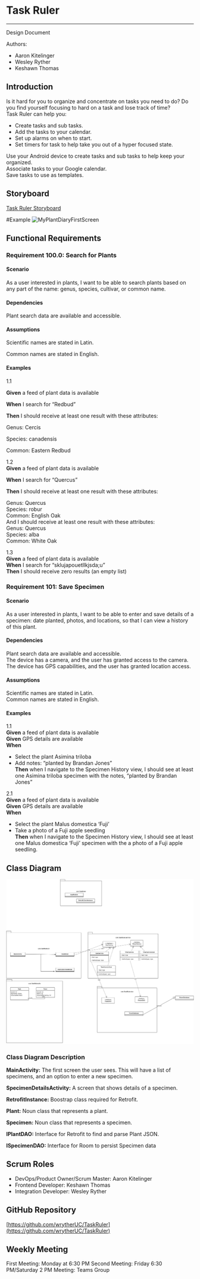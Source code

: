 # Task Ruler

---

Design Document

Authors:

- Aaron Kitelinger
- Wesley Ryther
- Keshawn Thomas

## Introduction

Is it hard for you to organize and concentrate on tasks you need to do? Do you find yourself focusing to hard on a task and lose track of time?\
Task Ruler can help you:

-	Create tasks and sub tasks.
-	Add the tasks to your calendar.
-	Set up alarms on when to start.
-	Set timers for task to help take you out of a hyper focused state.

Use your Android device to create tasks and sub tasks to help keep your organized.\
Associate tasks to your Google calendar.\
Save tasks to use as templates.

## Storyboard

[Task Ruler Storyboard](https://projects.invisionapp.com/prototype/Plant-Diary-ck0bict0n005bqh01aaeu8tuu/play/c6560121)

#Example
![MyPlantDiaryFirstScreen](https://user-images.githubusercontent.com/2224876/82161817-15ee8880-986e-11ea-8cda-f04ad1412893.png)

## Functional Requirements

### Requirement 100.0: Search for Plants

#### Scenario

As a user interested in plants, I want to be able to search plants based on any part of the name: genus, species, cultivar, or common name.

#### Dependencies

Plant search data are available and accessible.

#### Assumptions

Scientific names are stated in Latin.

Common names are stated in English.

#### Examples
1.1

**Given** a feed of plant data is available

**When**  I search for “Redbud”

**Then** I should receive at least one result with these attributes:

Genus: Cercis

Species: canadensis

Common: Eastern Redbud


1.2  
**Given** a feed of plant data is available

**When** I search for “Quercus”

**Then** I should receive at least one result with these attributes:

Genus: Quercus  
Species: robur  
Common: English Oak  
And I should receive at least one result with these attributes:  
Genus: Quercus  
Species: alba  
Common: White Oak

1.3  
**Given** a feed of plant data is available  
**When** I search for “sklujapouetllkjsda;u”  
**Then** I should receive zero results (an empty list)


### Requirement 101: Save Specimen

#### Scenario

As a user interested in plants, I want to be able to enter and save details of a specimen: date planted, photos, and locations, so that I can view a history of this plant.

#### Dependencies
Plant search data are available and accessible.  
The device has a camera, and the user has granted access to the camera.  
The device has GPS capabilities, and the user has granted location access.

#### Assumptions
Scientific names are stated in Latin.  
Common names are stated in English.

#### Examples

1.1  
**Given** a feed of plant data is available  
**Given** GPS details are available  
**When**

-	Select the plant Asimina triloba
-	Add notes: “planted by Brandan Jones”  
     **Then**  when I navigate to the Specimen History view, I should see at least one Asimina triloba specimen with the notes, “planted by Brandan Jones”

2.1  
**Given** a feed of plant data is available  
**Given** GPS details are available  
**When**

-	Select the plant Malus domestica ‘Fuji’
-	Take a photo of a Fuji apple seedling  
     **Then** when I navigate to the Specimen History view, I should see at least one Malus domestica ‘Fuji’ specimen with the a photo of a Fuji apple seedling.

## Class Diagram

![ClassDiagram](https://github.com/wrytherUC/TaskRuler/blob/master/Copy%20of%20Executive%20Dysfunction%20App.drawio.png)

### Class Diagram Description


**MainActivity:**  The first screen the user sees.  This will have a list of specimens, and an option to enter a new specimen.

**SpecimenDetailsActivity:**  A screen that shows details of a specimen.

**RetrofitInstance:** Boostrap class required for Retrofit.

**Plant:** Noun class that represents a plant.

**Specimen:** Noun class that represents a specimen.

**IPlantDAO:** Interface for Retrofit to find and parse Plant JSON.

**ISpecimenDAO:** Interface for Room to persist Specimen data

## Scrum Roles

- DevOps/Product Owner/Scrum Master: Aaron Kitelinger
- Frontend Developer: Keshawn Thomas
- Integration Developer: Wesley Ryther

## GitHub Repository 

[https://github.com/wrytherUC/TaskRuler](https://github.com/wrytherUC/TaskRuler)

## Weekly Meeting

First Meeting: Monday at 6:30 PM
Second Meeting: Friday 6:30 PM/Saturday 2 PM
Meeting: Teams Group